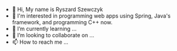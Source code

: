 - 👋 Hi, My name is Ryszard Szewczyk
- 👀 I'm interested in programming web apps using Spring, Java's framework, and programming C++ now.  
- 🌱 I’m currently learning ...
- 💞️ I’m looking to collaborate on ...
- 📫 How to reach me ...
